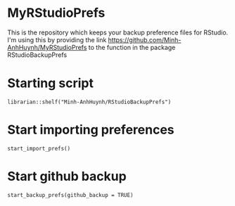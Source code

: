 # MyRStudioPrefs

This is the repository which keeps your backup preference files for RStudio.
I'm using this by providing the link https://github.com/Minh-AnhHuynh/MyRStudioPrefs to the function in the package RStudioBackupPrefs

# Starting script
`librarian::shelf("Minh-AnhHuynh/RStudioBackupPrefs")`

# Start importing preferences
`start_import_prefs()`

# Start github backup
`start_backup_prefs(github_backup = TRUE)`
